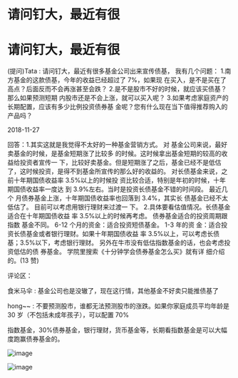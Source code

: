 # 请问钉大，最近有很

# 请问钉大，最近有很

(提问)Tata : 请问钉大，最近有很多基金公司出来宣传债基， 我有几个问题： 1.南方基金的这款债基，今年的收益已经超过了 7%，如果现 在买入，是不是买在了高点？后面反而不会再涨甚至会跌？ 2.是不是股市不好的时候，就应该买债基？那么如果预测短期 内股市还是不会上涨，就可以买入呢？ 3.如果考虑家庭资产的长期配置，应该有多少比例投资债券基 金呢？您有什么现在当下值得推荐购入的产品吗？

2018-11-27

回答：1.其实这就是我觉得不太好的一种基金营销方式。 对 基金公司来说，最好卖基金的时候，是基金短期涨了比较多 的时候。这时候拿出基金短期的较高的收益给投资者宣传一 下，比较好卖基金。但是短期涨了之后，基金已经不是低估 了，这时候投资，是得不到基金所宣传的那么好的收益的。 对长债基金来说，之前十年期国债收益率 3.5%以上的时候投 资比较合适，特别是年初的时候，十年期国债收益率一度达 到 3.9%左右。当时是投资长债基金不错的时间段。 最近几个 月债券基金上涨，十年期国债收益率也回落到 3.4%，其实长 债基金已经不太低估了。 目前可以考虑用银行理财来过渡一 下。 2.具体要看估值情况。长债基金适合在十年期国债收益 率 3.5%以上的时候再考虑。 债券基金适合的投资周期跟指数 基金不同。 6-12 个月的资金：适合投资短债基金。 1-3 年的资 金：适合投资长债基金或者银行理财。如果十年期国债收益 率 3.5%以上，可以考虑长债基；3.5%以下，考虑银行理财。 另外在牛市没有低估指数基金的话，也会考虑投资低估的债 券基金。 学院里搜索《十分钟学会债券基金怎么买》就有详 细介绍的。(13 赞)

评论区：

食米马伞 : 基金公司也是没辙了，现在这行情，其他基金不好卖只能推债基了

hong~~ : 不要预测股市，谁都无法预测股市的涨跌。如果你家庭成员平均年龄是 30 岁（不包括未成年孩子），可以配置 70%

指数基金，30%债券基金，银行理财，货币基金等，长期看指数基金是可以大幅度跑赢债券基金的。

![image](img/Image_1501.png)

![image](img/Image_1511.png)